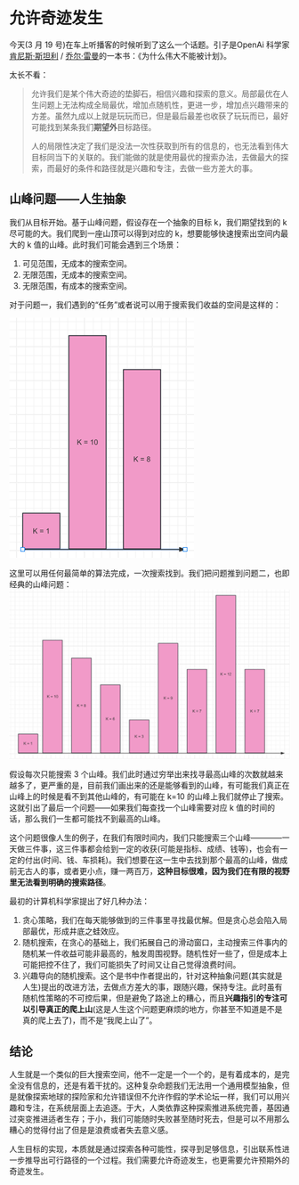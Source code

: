 # 允许奇迹发生

今天(3 月 19 号)在车上听播客的时候听到了这么一个话题。引子是OpenAi 科学家[肯尼斯·斯坦利](https://book.douban.com/search/肯尼斯·斯坦利) / [乔尔·雷曼](https://book.douban.com/search/乔尔·雷曼)的一本书：《为什么伟大不能被计划》。

太长不看：

> 允许我们是某个伟大奇迹的垫脚石，相信兴趣和探索的意义。局部最优在人生问题上无法构成全局最优，增加点随机性，更进一步，增加点兴趣带来的方差。虽然九成以上就是玩玩而已，但是最后最差也收获了玩玩而已，最好可能找到某条我们**期望外**目标路径。
>
> 人的局限性决定了我们是没法一次性获取到所有的信息的，也无法看到伟大目标同当下的关联的。我们能做的就是使用最优的搜索办法，去做最大的探索，而最好的条件和路径就是兴趣和专注，去做一些方差大的事。

## 山峰问题——人生抽象

我们从目标开始。基于山峰问题，假设存在一个抽象的目标 k，我们期望找到的 k 尽可能的大。我们爬到一座山顶可以得到对应的 k，想要能够快速搜索出空间内最大的 k 值的山峰。此时我们可能会遇到三个场景：

1. 可见范围，无成本的搜索空间。
2. 无限范围，无成本的搜索空间。
3. 无限范围，有成本的搜索空间。

对于问题一，我们遇到的“任务”或者说可以用于搜索我们收益的空间是这样的：

<img src="./assets/image-20240319092647825.png" alt="image-20240319092647825" style="zoom:50%;" />

这里可以用任何最简单的算法完成，一次搜索找到。我们把问题推到问题二，也即经典的山峰问题：<img src="./assets/image-20240319092817689.png" alt="image-20240319092817689" style="zoom:50%;" />

假设每次只能搜索 3 个山峰。我们此时通过穷举出来找寻最高山峰的次数就越来越多了，更严重的是，目前我们画出来的还是能够看到的山峰，有可能我们真正在山峰上的时候是看不到其他山峰的，有可能在 k=10 的山峰上我们就停止了搜索。这就引出了最后一个问题——如果我们每查找一个山峰需要对应 k 值的时间的话，那么我们一生都可能找不到最高的山峰。

这个问题很像人生的例子，在我们有限时间内，我们只能搜索三个山峰————一天做三件事，这三件事都会给到一定的收获(可能是指标、成绩、钱等)，也会有一定的付出(时间、钱、车损耗)。我们想要在这一生中去找到那个最高的山峰，做成前无古人的事，或者更小点，赚一两百万，**这种目标很难，因为我们在有限的视野里无法看到明确的搜索路径**。

最初的计算机科学家提出了好几种办法：

1. 贪心策略，我们在每天能够做到的三件事里寻找最优解。但是贪心总会陷入局部最优，形成井底之蛙效应。
2. 随机搜索，在贪心的基础上，我们拓展自己的滑动窗口，主动搜索三件事内的随机某一件收益可能非最高的，触发周围视野。随机性好一些了，但是成本上可能把控不住了，我们可能损失了时间又让自己觉得浪费时间。
3. 兴趣导向的随机搜索。这个是书中作者提出的，针对这种抽象问题(其实就是人生)提出的改进方法，去做点方差大的事，跟随兴趣，保持专注。此时虽有随机性策略的不可控后果，但是避免了路途上的糟心，而且**兴趣指引的专注可以引导真正的爬上山**(这是人生这个问题更麻烦的地方，你甚至不知道是不是真的爬上去了)，而不是“我爬上山了”。

## 结论

人生就是一个类似的巨大搜索空间，他不一定是一个一个的，是有着成本的，是完全没有信息的，还是有着干扰的。这种复杂命题我们无法用一个通用模型抽象，但是就像探索地球的探险家和允许错误但不允许作假的学术论坛一样，我们可以用兴趣和专注，在系统层面上去追逐。于大，人类依靠这种探索推进系统完善，基因通过突变推进适者生存；于小，我们可能随时失败甚至随时死去，但是可以不用那么糟心的觉得付出了但是是浪费或者失去意义感。

人生目标的实现，本质就是通过探索各种可能性，探寻到足够信息，引出联系性进一步推导出可行路径的一个过程。我们需要允许奇迹发生，也更需要允许预期外的奇迹发生。